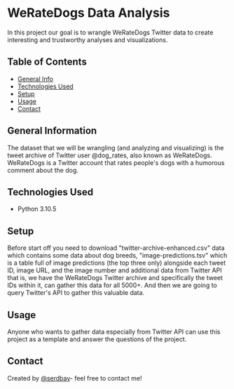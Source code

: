 # WeRateDogs Data Analysis
In this project our goal is to wrangle WeRateDogs Twitter data to create interesting and trustworthy analyses and visualizations.

## Table of Contents
* [General Info](#general-information)
* [Technologies Used](#technologies-used)
* [Setup](#setup)
* [Usage](#usage)
* [Contact](#contact)

## General Information
The dataset that we will be wrangling (and analyzing and visualizing) is the tweet archive of Twitter user @dog_rates, also known as WeRateDogs. WeRateDogs is a Twitter account that rates people's dogs with a humorous comment about the dog.

## Technologies Used
- Python 3.10.5

## Setup
Before start off you need to download "twitter-archive-enhanced.csv" data which contains some data about dog breeds, "image-predictions.tsv" which is a table full of image predictions (the top three only) alongside each tweet ID, image URL, and the image number and additional data from Twitter API that is, we have the WeRateDogs Twitter archive and specifically the tweet IDs within it, can gather this data for all 5000+. And then we are going to query Twitter's API to gather this valuable data.

## Usage
Anyone who wants to gather data especially from Twitter API can use this project as a template and answer the questions of the project.

## Contact
Created by [@serdbay](https://github.com/serdbay)- feel free to contact me!

